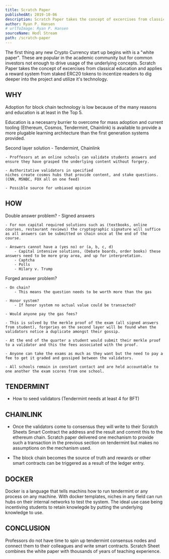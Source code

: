 ```yaml
---
title: Scratch Paper
publishedAt: 2019-10-06
description: Scratch Paper takes the concept of excercises from classical education and applies a reward system from staked ERC20 tokens to incentize readers to dig deeper into the project and utilize it's technology.
author: Ryan P. Hansen
# urlToImage: Ryan P. Hansen
sourceName: Hodl Stream
path: /scratch-paper
---
```

The first thing any new Crypto Currency start up begins with is a "white paper". These are popular in the academic community but for common investors not enough to drive usage of the underlying concepts. Scratch Paper takes the concept of excercises from classical education and applies a reward system from staked ERC20 tokens to incentize readers to dig deeper into the project and utilize it's technology.

## WHY

Adoption for block chain technology is low because of the many reasons and education is at least in the Top 5. 

Education is a necesarry burrier to overcome for mass adoption and current tooling (Ethereum, Cosmos, Tendermint, Chainlink) is available to provide a more plugable learning architecture than the first generation systems provided.

Second layer solution - Tendermint, Chainlink

    - Proffesors at an online schools can validate students answers and ensure they have grasped the underlying content without forgery. 

    - Authoritative validators in specified 
    niches create cosmos hubs that provide content, and stake questions. (CNN, MSNBC, FOX all on one feed)

    - Possible source for unbiased opinion

## HOW

Double answer problem? - Signed answers
    
    - For non capital required solutions such as (textbooks, online courses, restaurant reviews) the cryptographic signature will suffice as all answers can be submitted on chain once at the end of the course.

    - Answers cannot have a (yes no) or (a, b, c, d)  
        - Capital intensive solutions, (Debate boards, order books) these answers need to be more gray area, and up for interpretation.
        - Captcha
        - Polls
        - Hilary v. Trump

Forged answer problem? 

    - On chain?
        - This means the question needs to be worth more than the gas

    - Honor system?
        - If honor system no actual value could be transacted?

    - Would anyone pay the gas fees?
    
    - This is solved by the merkle proof of the exam (all signed answers from student), forgeries on the second layer will be found when the validators notice a duplicate amongst their gossip.

    - At the end of the quarter a student would submit their merkle proof to a validator and this the fees associated with the proof.

    - Anyone can take the exams as much as they want but the need to pay a fee to get it graded and gossiped between the validators.

    - All schools remain in constant contact and are held accountable to one another the exam scores from one school.


## TENDERMINT

- How to seed validators (Tendermint needs at least 4 for BFT)

## CHAINLINK

- Once the validators come to consensus they will write to their Scratch Sheets Smart Contract the address and the result and commit this to the ethereum chain. Scratch paper delivered one mechanism to provide such a transaction in the previous section on tendermint but makes no assumptions on the mechanism used.

- The block chain becomes the source of truth and rewards or other smart contracts can be triggered as a result of the ledger entry.

## DOCKER

Docker is a language that tells machins how to run tendermint or any process on any machine. With docker templates, niches in any field can run hubs on their internal networks to test the system. The ideal use case being incentiving students to retain knowlegde by putting the underlying knowledge to use.

## CONCLUSION

Professors do not have time to spin up tendermint consensus nodes and connect them to their colleagues and write smart contracts. Scratch Sheet combines the white paper with thousands of years of teaching experience.